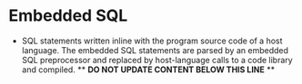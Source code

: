 Embedded SQL
============

* SQL statements written inline with the program source code of a host language. The embedded SQL statements are parsed by an embedded SQL preprocessor and replaced by host-language calls to a code library and compiled.
** **DO NOT UPDATE CONTENT BELOW THIS LINE** **

